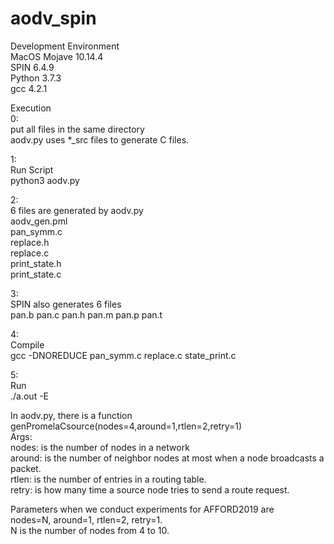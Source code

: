 # aodv_spin

Development Environment<br>
MacOS Mojave 10.14.4<br>
SPIN 6.4.9<br>
Python 3.7.3<br>
gcc 4.2.1<br>

Execution<br>
0:<br>
put all files in the same directory<br>
aodv.py uses \*\_src files to generate C files.

1:<br>
Run Script<br>
python3 aodv.py<br>

2:<br>
6 files are generated by aodv.py<br>
aodv_gen.pml<br>
pan_symm.c<br>
replace.h<br>
replace.c<br>
print_state.h<br>
print_state.c<br>

3:<br>
SPIN also generates 6 files <br>
pan.b pan.c pan.h pan.m pan.p pan.t<br>

4:<br>
Compile<br>
gcc -DNOREDUCE pan_symm.c replace.c state_print.c<br>

5:<br>
Run<br>
./a.out -E<br>

In aodv.py, there is a function genPromelaCsource(nodes=4,around=1,rtlen=2,retry=1)<br>
Args:<br>
nodes: is the number of nodes in a network<br>
around: is the number of neighbor nodes at most when a node broadcasts a packet.<br>
rtlen: is the number of entries in a routing table.<br>
retry: is how many time a source node tries to send a route request.<br>

Parameters when we conduct experiments for AFFORD2019 are<br>
nodes=N, around=1, rtlen=2, retry=1.<br>
N is the number of nodes from 4 to 10.

